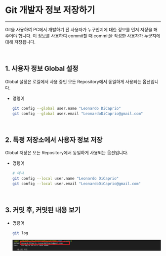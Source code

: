 # Git 개발자 정보 저장하기
* * *      
Git을 사용하여 PC에서 개발하기 전 사용자가 누구인지에 대한 정보를 먼저 저장을 해주어야 합니다. 이 정보를 사용하여 commit할 때 commit을 작성한 사용자가 누군지에 대해 저장됩니다.

<br>

## 1. 사용자 정보 Global 설정
Global 설정은 로컬에서 사용 중인 모든 Repository에서 동일하게 사용되는 옵션입니다.
- 명령어
    ``` bash
    git config --global user.name "Leonardo DiCaprio"
    git config --global user.email "LeonardoDiCaprio@gmail.com"
    ```
<br>

## 2. 특정 저장소에서 사용자 정보 저장
Global 저장은 모든 Repository에서 동일하게 사용되는 옵션입니다.
- 명령어
    ``` bash
    # 예시
    git config --local user.name "Leonardo DiCaprio"
    git config --local user.email "LeonardoDiCaprio@gmail.com"
    ```
<br>

## 3. 커밋 후, 커밋된 내용 보기
- 명령어
    ``` bash
    git log
    ```
    ![ex_screenshot](./assets//git_commit_log.png)
